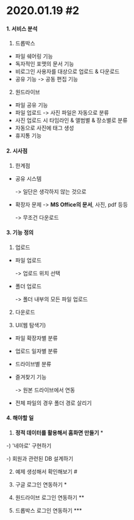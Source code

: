 # 2020.01.19 #2

#### 1. 서비스 분석

1) 드롭박스

- 파일 쉐어링 기능
- 독자적인 포맷의 문서 기능
- 비로그인 사용자를 대상으로 업로드 & 다운로드
- 공유 기능 -> 공동 편집 기능

2) 원드라이브

- 파일 공유 기능
- 파일 업로드 -> 사진 파일은 자동으로 분류
- 사진 업로드 시 타임라인 & 앨범별 & 장소별로 분류
- 자동으로 사진에 태그 생성
- 휴지통 기능

#### 2. 시사점

1) 한계점

* 공유 시스템

  -> 일단은 생각하지 않는 것으로

* 확장자 문제 -> **MS Office의 문서**, 사진, pdf 등등

  -> 무조건 다운로드 

#### 3. 기능 정의

1) 업로드

* 파일 업로드

  -> 업로드 위치 선택

* 폴더 업로드

  -> 폴더 내부의 모든 파일 업로드

2) 다운로드

3) UI(웹 탐색기)

* 파일 확장자별 분류

* 업로드 일자별 분류

* 드라이브별 분류

* 즐겨찾기 기능

  -> 원본 드라이브에서 연동

* 전체 파일의 경우 폴더 경로 살리기

#### 4. 해야할 일

1) **정적 데이터를 활용해서 홈화면 만들기** *

-) '네아로' 구현하기 

-) 회원과 관련된 DB 설계하기

2) 예제 생성해서 확인해보기 #

3) 구글 로그인 연동하기 *

4) 원드라이브 로그인 연동하기 **

5) 드롭박스 로그인 연동하기 ***

